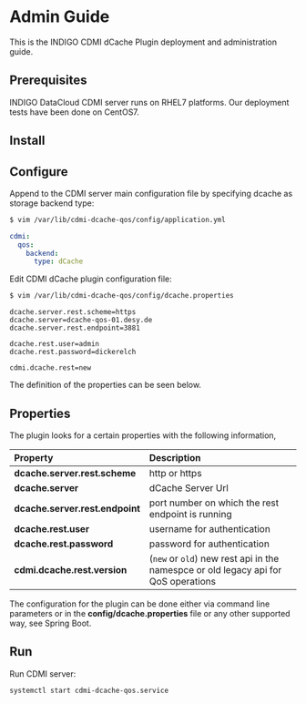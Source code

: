 # Admin Guide

This is the INDIGO CDMI dCache Plugin deployment and administration guide.

Prerequisites
---------------------

INDIGO DataCloud CDMI server runs on RHEL7 platforms.
Our deployment tests have been done on CentOS7.


Install
---------------------


Configure
---------------------
Append to the CDMI server main configuration file by specifying dcache as storage backend type:

```bash
$ vim /var/lib/cdmi-dcache-qos/config/application.yml
```

```yaml
cdmi:
  qos:
    backend:
      type: dCache
```

Edit CDMI dCache plugin configuration file:

```bash
$ vim /var/lib/cdmi-dcache-qos/config/dcache.properties
```

```properties
dcache.server.rest.scheme=https
dcache.server=dcache-qos-01.desy.de
dcache.server.rest.endpoint=3881

dcache.rest.user=admin
dcache.rest.password=dickerelch

cdmi.dcache.rest=new
```

The definition of the properties can be seen below.


Properties
---------------------
The plugin looks for a certain properties with the following information,

| **Property** | **Description** |
|:-------------|:----------------|
| **dcache.server.rest.scheme** | http or https |
| **dcache.server** | dCache Server Url |
| **dcache.server.rest.endpoint** | port number on which the rest endpoint is running |
| **dcache.rest.user** | username for authentication |
| **dcache.rest.password** | password for authentication |
| **cdmi.dcache.rest.version** | (`new` or `old`) new rest api in the namespce or old legacy api for QoS operations |

The configuration for the plugin can be done either via command line parameters or in the **config/dcache.properties** file or any other supported way, see Spring Boot.

## Run

Run CDMI server:

    systemctl start cdmi-dcache-qos.service
